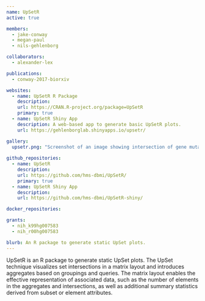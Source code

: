 ```yaml
---
name: UpSetR
active: true

members:
  - jake-conway
  - megan-paul
  - nils-gehlenborg

collaborators:
  - alexander-lex

publications:
  - conway-2017-biorxiv

websites:
  - name: UpSetR R Package
    description: 
    url: https://CRAN.R-project.org/package=UpSetR
    primary: true
  - name: UpSetR Shiny App
    description: A web-based app to generate basic UpSetR plots.
    url: https://gehlenborglab.shinyapps.io/upsetr/

gallery:
  upsetr.png: "Screenshot of an image showing intersection of gene mutations in a cohort. The image consists of a black and white bar graph with numbers listed above each bar. Below the bar graph, right-justified to be aligned with the y-axis, are five gene names. Running along the bottom of the x-axis is a grid of light gray dots, with one dot corresponding to the intersection of each gene name row and bar column. Some of the dots are filled in black with vertical lines connecting them. To the left of the gene names is a horizontal bar plot. The bars are light blue and right justified."
  
github_repositories:
  - name: UpSetR
    description:
    url: https://github.com/hms-dbmi/UpSetR/
    primary: true
  - name: UpSetR Shiny App
    description:
    url: https://github.com/hms-dbmi/UpSetR-shiny/

docker_repositories:

grants:
  - nih_k99hg007583
  - nih_r00hg007583

blurb: An R package to generate static UpSet plots.
---
```

UpSetR is an R package to generate static UpSet plots. The UpSet technique visualizes set intersections in a matrix layout and introduces aggregates based on groupings and queries. The matrix layout enables the effective representation of associated data, such as the number of elements in the aggregates and intersections, as well as additional summary statistics derived from subset or element attributes.